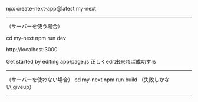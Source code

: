 npx create-next-app@latest my-next

----------------------

（サーバーを使う場合）

cd my-next
npm run dev

http://localhost:3000

Get started by editing app/page.js
正しくedit出来れば成功する

----------------------

（サーバーを使わない場合）
cd my-next
npm run build
（失敗しかない,giveup）

----------------------